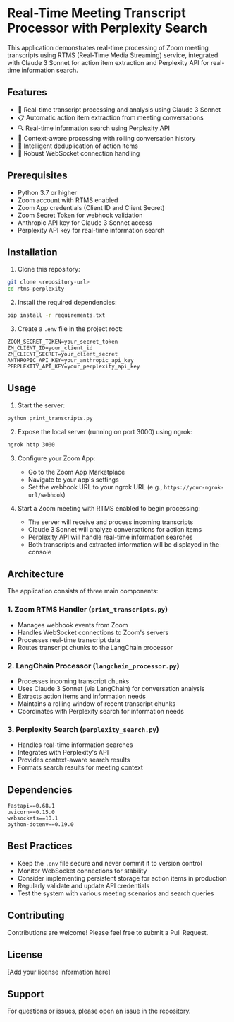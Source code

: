 # Real-Time Meeting Transcript Processor with Perplexity Search

This application demonstrates real-time processing of Zoom meeting transcripts using RTMS (Real-Time Media Streaming) service, integrated with Claude 3 Sonnet for action item extraction and Perplexity API for real-time information search.

## Features

- 🎯 Real-time transcript processing and analysis using Claude 3 Sonnet
- 📋 Automatic action item extraction from meeting conversations
- 🔍 Real-time information search using Perplexity API
- 🧠 Context-aware processing with rolling conversation history
- 🔄 Intelligent deduplication of action items
- 💪 Robust WebSocket connection handling

## Prerequisites

- Python 3.7 or higher
- Zoom account with RTMS enabled
- Zoom App credentials (Client ID and Client Secret)
- Zoom Secret Token for webhook validation
- Anthropic API key for Claude 3 Sonnet access
- Perplexity API key for real-time information search

## Installation

1. Clone this repository:
```bash
git clone <repository-url>
cd rtms-perplexity
```

2. Install the required dependencies:
```bash
pip install -r requirements.txt
```

3. Create a `.env` file in the project root:
```env
ZOOM_SECRET_TOKEN=your_secret_token
ZM_CLIENT_ID=your_client_id
ZM_CLIENT_SECRET=your_client_secret
ANTHROPIC_API_KEY=your_anthropic_api_key
PERPLEXITY_API_KEY=your_perplexity_api_key
```

## Usage

1. Start the server:
```bash
python print_transcripts.py
```

2. Expose the local server (running on port 3000) using ngrok:
```bash
ngrok http 3000
```

3. Configure your Zoom App:
   - Go to the Zoom App Marketplace
   - Navigate to your app's settings
   - Set the webhook URL to your ngrok URL (e.g., `https://your-ngrok-url/webhook`)

4. Start a Zoom meeting with RTMS enabled to begin processing:
   - The server will receive and process incoming transcripts
   - Claude 3 Sonnet will analyze conversations for action items
   - Perplexity API will handle real-time information searches
   - Both transcripts and extracted information will be displayed in the console

## Architecture

The application consists of three main components:

### 1. Zoom RTMS Handler (`print_transcripts.py`)
- Manages webhook events from Zoom
- Handles WebSocket connections to Zoom's servers
- Processes real-time transcript data
- Routes transcript chunks to the LangChain processor

### 2. LangChain Processor (`langchain_processor.py`)
- Processes incoming transcript chunks
- Uses Claude 3 Sonnet (via LangChain) for conversation analysis
- Extracts action items and information needs
- Maintains a rolling window of recent transcript chunks
- Coordinates with Perplexity search for information needs

### 3. Perplexity Search (`perplexity_search.py`)
- Handles real-time information searches
- Integrates with Perplexity's API
- Provides context-aware search results
- Formats search results for meeting context

## Dependencies

```
fastapi==0.68.1
uvicorn==0.15.0
websockets==10.1
python-dotenv==0.19.0
```

## Best Practices

- Keep the `.env` file secure and never commit it to version control
- Monitor WebSocket connections for stability
- Consider implementing persistent storage for action items in production
- Regularly validate and update API credentials
- Test the system with various meeting scenarios and search queries

## Contributing

Contributions are welcome! Please feel free to submit a Pull Request.

## License

[Add your license information here]

## Support

For questions or issues, please open an issue in the repository. 